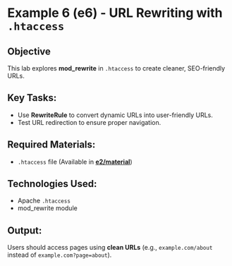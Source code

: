 # Example 6 (e6) - URL Rewriting with `.htaccess`

## Objective
This lab explores **mod_rewrite** in `.htaccess` to create cleaner, SEO-friendly URLs.

## Key Tasks:
- Use **RewriteRule** to convert dynamic URLs into user-friendly URLs.
- Test URL redirection to ensure proper navigation.

## Required Materials:
- `.htaccess` file (Available in **[e2/material](../e2/material/)**)

## Technologies Used:
- Apache `.htaccess`
- mod_rewrite module

## Output:
Users should access pages using **clean URLs** (e.g., `example.com/about` instead of `example.com?page=about`).
